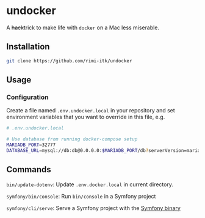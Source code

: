 # undocker

A ~~hack~~trick to make life with `docker` on a Mac less miserable.

## Installation

```sh
git clone https://github.com/rimi-itk/undocker
```

## Usage

### Configuration

Create a file named `.env.undocker.local` in your repository and set environment
variables that you want to override in this file, e.g.

```sh
# .env.undocker.local

# Use database from running docker-compose setup
MARIADB_PORT=32777
DATABASE_URL=mysql://db:db@0.0.0.0:$MARIADB_PORT/db?serverVersion=mariadb-10.3.13
```

## Commands

`bin/update-dotenv`: Update `.env.docker.local` in current directory.

`symfony/bin/console`: Run `bin/console` in a Symfony project

`symfony/cli/serve`: Serve a Symfony project with the [Symfony binary](https://github.com/symfony/cli)
